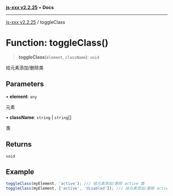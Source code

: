 [**js-xxx v2.2.25**](../README.md) • **Docs**

***

[js-xxx v2.2.25](../README.md) / toggleClass

# Function: toggleClass()

> **toggleClass**(`element`, `className`): `void`

给元素添加/删除类

## Parameters

• **element**: `any`

元素

• **className**: `string` \| `string`[]

类

## Returns

`void`

## Example

```ts
toggleClass(myElement, 'active'); /// 给元素添加/删除 active 类
toggleClass(myElement, ['active', 'disabled']); /// 给元素添加/删除 active/disabled 类
```

